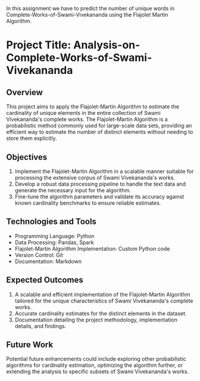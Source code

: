 # 


In this assignment we have to predict the number of unique words in Complete-Works-of-Swami-Vivekananda using the Flajolet Martin Algorithm.


# Project Title: Analysis-on-Complete-Works-of-Swami-Vivekananda

## Overview
This project aims to apply the Flajolet-Martin Algorithm to estimate the cardinality of unique elements in the entire collection of Swami Vivekananda's complete works. The Flajolet-Martin Algorithm is a probabilistic method commonly used for large-scale data sets, providing an efficient way to estimate the number of distinct elements without needing to store them explicitly.

## Objectives
1. Implement the Flajolet-Martin Algorithm in a scalable manner suitable for processing the extensive corpus of Swami Vivekananda's works.
2. Develop a robust data processing pipeline to handle the text data and generate the necessary input for the algorithm.
3. Fine-tune the algorithm parameters and validate its accuracy against known cardinality benchmarks to ensure reliable estimates.

## Technologies and Tools
- Programming Language: Python
- Data Processing: Pandas, Spark
- Flajolet-Martin Algorithm Implementation: Custom Python code
- Version Control: Git
- Documentation: Markdown

## Expected Outcomes
1. A scalable and efficient implementation of the Flajolet-Martin Algorithm tailored for the unique characteristics of Swami Vivekananda's complete works.
2. Accurate cardinality estimates for the distinct elements in the dataset.
3. Documentation detailing the project methodology, implementation details, and findings.

## Future Work
Potential future enhancements could include exploring other probabilistic algorithms for cardinality estimation, optimizing the algorithm further, or extending the analysis to specific subsets of Swami Vivekananda's works.


